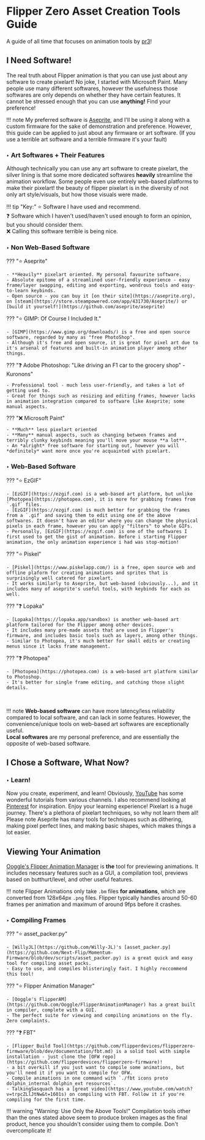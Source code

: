 # Flipper Zero Asset Creation Tools Guide  
A guide of all time that focuses on animation tools by [pr3](https://github.com/the1anonlypr3)!
## I Need Software! 
The real truth about Flipper animation is that you can use just about any software to create pixelart! No joke, I started with Microsoft Paint. Many people use many different softwares, however the usefulness those softwares are only depends on whether they have certain features.  It cannot be stressed enough that you can use **anything!** Find your preference!

!!! note
    My preferred software is [Aseprite](https://www.aseprite.org/), and I'll be using it along with a custom firmware for the sake of demonstration and preference. However, this guide can be applied to just about any firmware or art software. (If you use a terrible art software and a terrible firmware it's your fault)

###  ‣ Art Softwares + Their Features
Although technically you can use any art software to create pixelart, the silver lining is that some more dedicated softwares **heavily** streamline the animation workflow. Some people even use entirely web-based platforms to make their pixelart! the beauty of flipper pixelart is in the diversity of not only art style/visuals, but how those visuals were made. 

!!! tip "Key:"
    ⭐ Software I have used and recommend.<br>
    ❓ Software which I haven't used/haven't used enough to form an opinion, but you should consider them.<br>
    ❌ Calling this software terrible is being nice.

### ‣ Non Web-Based Software
??? "⭐ Aseprite"
  
    - **Heavily** pixelart oriented. My personal favourite software.
    - Absolute epitome of a streamlined user-friendly experience - easy frame/layer swapping, editing and exporting, wondrous tools and easy-to-learn keybinds.
    - Open source - you can buy it [on their site](https://aseprite.org), on [steam](https://store.steampowered.com/app/431730/Aseprite/) or [build it yourself!](https://github.com/aseprite/aseprite)

??? "⭐ GIMP: Of Course I Included It."
  
    - [GIMP](https://www.gimp.org/downloads/) is a free and open source software, regarded by many as "free PhotoShop".
    - Although it's free and open source, it is great for pixel art due to it's arsenal of features and built-in animation player among other things. 

??? "❓ Adobe Photoshop: "Like driving an F1 car to the grocery shop" - Kuronons"
  
    - Professional tool - much less user-friendly, and takes a lot of getting used to. 
    - Great for things such as resizing and editing frames, however lacks in animation integration compared to software like Aseprite; some manual aspects. 

??? "❌ Microsoft Paint"
  
    - **Much** less pixelart oriented
    - **Many** manual aspects, such as changing between frames and terribly clunky keybinds meaning you'll move your mouse **a lot**.
    - An *alright* free software for starting out, however you will *definitely* want more once you're acquainted with pixelart.

### ‣ Web-Based Software
??? "⭐ EzGIF"
  
    - [EzGIF](https://ezgif.com) is a web-based art platform, but unlike [Photopea](https://photopea.com), it is more for grabbing frames from `.gif` files. 
    - [EzGIF](https://ezgif.com) is much better for grabbing the frames from a `.gif` and saving them to edit using one of the above softwares. It doesn't have an editor where you can change the physical pixels in each frame, however you can apply "filters" to whole GIFs. 
    - Personally, [EzGIF](https://ezgif.com) is one of the softwares I first used to get the gist of animation. Before i starting Flipper animation, the only animation experience i had was stop-motion! 

??? "⭐ Piskel"
  
    - [Piskel](https://www.piskelapp.com/) is a free, open source web and offline plaform for creating animations and sprites that is surprisingly well catered for pixelart.
    - It works similarly to Aseprite, but web-based (obviously...), and it includes many of aseprite's useful tools, with keybinds for each as well. 

??? "❓ Lopaka"
  
    - [Lopaka](https://lopaka.app/sandbox) is another web-based art platform tailored for the Flipper among other devices. 
    - It includes many pre-made assets that are used in Flipper's firmware, and includes basic tools such as layers, among other things.
    - Similar to Photopea, it's much better for small edits or creating menus since it lacks frame management. 

??? "❓ Photopea"
  
    - [Photopea](https://photopea.com) is a web-based art platform similar to Photoshop. 
    - It's better for single frame editing, and catching those slight details. 

<br>

!!! note
    **Web-based software** can have more latency/less reliability compared to local software, and can lack in some features. However, the convenience/unique tools on web-based art softwares are exceptionally useful. <br>
    **Local softwares** are my personal preference, and are essentially the opposite of web-based software. 

## I Chose a Software, What Now?
### ‣ Learn!
Now you create, experiment, and learn! Obviously, [YouTube](https://www.youtube.com/) has some wonderful tutorials from various channels. I also recommend looking at [Pinterest](https://pinterest.com/) for inspiration. Enjoy your learning experience! Pixelart is a huge journey. There's a plethora of pixelart techniques, so why not learn them all! Please note Aseprite has many tools for techniques such as dithering, making pixel perfect lines, and making basic shapes, which makes things a lot easier. 

## Viewing Your Animation
[Ooggle's Flipper Animation Manager](https://github.com/Ooggle/FlipperAnimationManager) is **the** tool for previewing animations. It includes necessary features such as a GUI, a compilation tool, previews based on butthurt/level, and other useful features. 

!!! note 
    Flipper Animations only take `.bm` files **for animations**, which are converted from 128x64px `.png` files. Flipper typically handles around 50-60 frames per animation and maximum of around 9fps before it crashes. 

### ‣ Compiling Frames
??? "⭐ asset_packer.py"
  
    - [WillyJL](https://github.com/Willy-JL)'s [asset_packer.py](https://github.com/Next-Flip/Momentum-Firmware/blob/dev/scripts/asset_packer.py) is a great quick and easy tool for compiling asset packs. 
    - Easy to use, and compiles blisteringly fast. I highly reccommend this tool! 

??? "⭐ Flipper Animation Manager"
  
    - [Ooggle's FlipperAM](https://github.com/Ooggle/FlipperAnimationManager) has a great built in compiler, complete with a GUI. 
    - The perfect suite for viewing and compiling animations on the fly. Zero complaints. 

??? "❓ FBT"
  
    - [Flipper Build Tool](https://github.com/flipperdevices/flipperzero-firmware/blob/dev/documentation/fbt.md) is a solid tool with simple installation - just clone the [OFW repo](https://github.com/flipperdevices/flipperzero-firmware)!
    - a bit overkill if you just want to compile some animations, but you'll need it if you want to compile for OFW. 
    - Compile animations in one command with `./fbt icons proto dolphin_internal dolphin_ext resources`.
    - TalkingSasquach has a [great video](https://www.youtube.com/watch?v=trpcZLlJtNw&t=1601s) on compiling with FBT. Follow it if you're compiling for the first time. 

!!! warning "Warning:  Use Only the Above Tools!"
    Compilation tools other than the ones stated above seem to produce broken images as the final product, hence you shouldn't consider using them to compile. Don't overcomplicate it! 